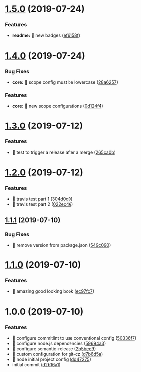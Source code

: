# [1.5.0](https://github.com/rcmoutinho/automated-release/compare/v1.4.0...v1.5.0) (2019-07-24)


### Features

* **readme:** 🎸 new badges ([ef6158f](https://github.com/rcmoutinho/automated-release/commit/ef6158f))

# [1.4.0](https://github.com/rcmoutinho/automated-release/compare/v1.3.0...v1.4.0) (2019-07-24)


### Bug Fixes

* **core:** 🐛 scope config must be lowercase ([28a6257](https://github.com/rcmoutinho/automated-release/commit/28a6257))


### Features

* **core:** 🎸 new scope configurations ([0d124f4](https://github.com/rcmoutinho/automated-release/commit/0d124f4))

# [1.3.0](https://github.com/rcmoutinho/automated-release/compare/v1.2.0...v1.3.0) (2019-07-12)


### Features

* 🎸 test to trigger a release after a merge ([265ca0b](https://github.com/rcmoutinho/automated-release/commit/265ca0b))

# [1.2.0](https://github.com/rcmoutinho/automated-release/compare/v1.1.1...v1.2.0) (2019-07-12)


### Features

* 🎸 travis test part 1 ([304d0d0](https://github.com/rcmoutinho/automated-release/commit/304d0d0))
* 🎸 travis test part 2 ([022ec46](https://github.com/rcmoutinho/automated-release/commit/022ec46))

## [1.1.1](https://github.com/rcmoutinho/automated-release/compare/v1.1.0...v1.1.1) (2019-07-10)


### Bug Fixes

* 🐛 remove version from package.json ([549c090](https://github.com/rcmoutinho/automated-release/commit/549c090))

# [1.1.0](https://github.com/rcmoutinho/automated-release/compare/v1.0.0...v1.1.0) (2019-07-10)


### Features

* 🎸 amazing good looking book ([ec97fc7](https://github.com/rcmoutinho/automated-release/commit/ec97fc7))

# 1.0.0 (2019-07-10)


### Features

* 🎸 configure commitlint to use conventional config ([50336f7](https://github.com/rcmoutinho/automated-release/commit/50336f7))
* 🎸 configure node.js dependencies ([59694a3](https://github.com/rcmoutinho/automated-release/commit/59694a3))
* 🎸 configure semantic-release ([2b5bee9](https://github.com/rcmoutinho/automated-release/commit/2b5bee9))
* 🎸 custom configuration for git-cz ([d7b6d5a](https://github.com/rcmoutinho/automated-release/commit/d7b6d5a))
* 🎸 node initial project config ([dd47275](https://github.com/rcmoutinho/automated-release/commit/dd47275))
* initial commit ([d2b16a1](https://github.com/rcmoutinho/automated-release/commit/d2b16a1))
